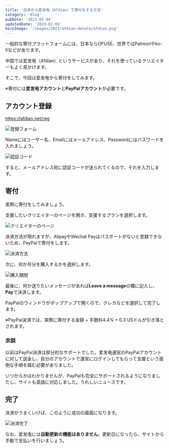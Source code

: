 ```yaml
---
title: '日本から爱发电（Afdian）で寄付をする方法'
category: 'Blog'
pubDate: '2023-02-04'
updatedDate: '2023-02-05'
heroImage: '/images/2023/afdian-donate/afdian.png'
---
```


一般的な寄付プラットフォームには、日本ならOFUSE、世界ではPatreonやko-fiなどがあります。

中国では爱发电（Afdian）というサービスがあり、それを使っているクリエイターもよく見かけます。

そこで、今回は爱发电から寄付をしてみます。

※寄付には**爱发电アカウント**と**PayPalアカウント**が必要です。

## アカウント登録

https://afdian.net/reg

![登録フォーム](/images/2023/afdian-donate/image.png)

Nameにはユーザー名、Emailにはメールアドレス、Passwordにはパスワードを入れましょう。

![認証コード](/images/2023/afdian-donate/image-1.png)

すると、メールアドレス宛に認証コードが送られてくるので、それを入力します。

## 寄付

実際に寄付をしてみましょう。

支援したいクリエイターのページを開き、支援するプランを選択します。

![クリエイターのページ](/images/2023/afdian-donate/image-3.png)

決済方法が現れますが、AlipayやWechat Payはパスポートがないと登録できないため、PayPalで寄付をします。

![決済方法](/images/2023/afdian-donate/image-4.png)

次に、何か月分を購入するかを選択します。

![購入期間](/images/2023/afdian-donate/image-5.png)

最後に、何か送りたいメッセージがあれば**Leave a message**の欄に記入し、**Pay**で決済します。

PayPalのウィンドウがポップアップで開くので、クレカなどを選択して完了します。

※PayPal決済では、実際に寄付する金額 + 手数料4.4% + 0.3 USドルが引き落とされます。

### 余談

以前はPayPal決済は部分的なサポートでした。爱发电運営のPayPalアカウントに対して送金し、自分のアカウントで運営にログインしてもらって支援という面倒な手順を踏む必要がありました。

いつからかはわかりませんが、PayPalも完全にサポートされるようになりましたし、サイトも英語に対応しました。うれしいニュースです。

## 完了

決済がうまくいけば、このように成功の画面になります。

![決済完了](/images/2023/afdian-donate/image-6.png)

なお、爱发电には**自動更新の機能はありません**。更新日になったら、サイトから手動で支払いを行いましょう。
